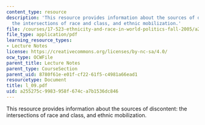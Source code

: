 ```yaml
---
content_type: resource
description: 'This resource provides information about the sources of discontent:
  the intersections of race and class, and ethnic mobilization.'
file: /courses/17-523-ethnicity-and-race-in-world-politics-fall-2005/a255275c9983958f674ca7b1536dc846_l_09.pdf
file_type: application/pdf
learning_resource_types:
- Lecture Notes
license: https://creativecommons.org/licenses/by-nc-sa/4.0/
ocw_type: OCWFile
parent_title: Lecture Notes
parent_type: CourseSection
parent_uid: 8780f61e-e01f-cf22-61f5-c4981a66ead1
resourcetype: Document
title: l_09.pdf
uid: a255275c-9983-958f-674c-a7b1536dc846
---
```

This resource provides information about the sources of discontent: the intersections of race and class, and ethnic mobilization.